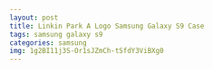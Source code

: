 ```yaml
---
layout: post
title: Linkin Park A Logo Samsung Galaxy S9 Case
tags: samsung galaxy s9
categories: samsung
img: 1g2BI11j3S-Or1sJZmCh-tSfdY3ViBXg0
---
```

